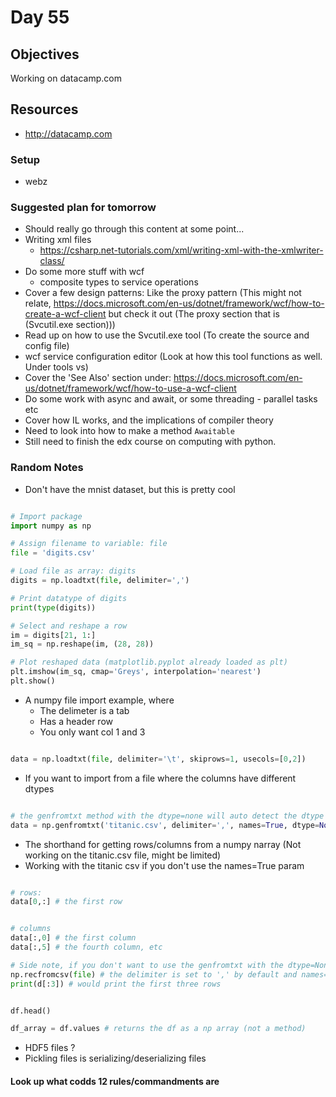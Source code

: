 # Day 55

## Objectives

Working on datacamp.com

## Resources

- <http://datacamp.com>

### Setup

- webz

### Suggested plan for tomorrow

- Should really go through this content at some point...
- Writing xml files
  - <https://csharp.net-tutorials.com/xml/writing-xml-with-the-xmlwriter-class/>
- Do some more stuff with wcf
  - composite types to service operations
- Cover a few design patterns: Like the proxy pattern (This might not relate, <https://docs.microsoft.com/en-us/dotnet/framework/wcf/how-to-create-a-wcf-client> but check it out (The proxy section that is (Svcutil.exe section)))
- Read up on how to use the Svcutil.exe tool (To create the source and config file)
- wcf service configuration editor (Look at how this tool functions as well. Under tools vs)
- Cover the 'See Also' section under: <https://docs.microsoft.com/en-us/dotnet/framework/wcf/how-to-use-a-wcf-client>
- Do some work with async and await, or some threading - parallel tasks etc
- Cover how IL works, and the implications of compiler theory
- Need to look into how to make a method `Awaitable`
- Still need to finish the edx course on computing with python.

### Random Notes

- Don't have the mnist dataset, but this is pretty cool

```Python 

# Import package
import numpy as np

# Assign filename to variable: file
file = 'digits.csv'

# Load file as array: digits
digits = np.loadtxt(file, delimiter=',')

# Print datatype of digits
print(type(digits))

# Select and reshape a row
im = digits[21, 1:]
im_sq = np.reshape(im, (28, 28))

# Plot reshaped data (matplotlib.pyplot already loaded as plt)
plt.imshow(im_sq, cmap='Greys', interpolation='nearest')
plt.show()

```

- A numpy file import example, where
  - The delimeter is a tab
  - Has a header row
  - You only want col 1 and 3

```Python

data = np.loadtxt(file, delimiter='\t', skiprows=1, usecols=[0,2])

```

- If you want to import from a file where the columns have different dtypes

```Python

# the genfromtxt method with the dtype=none will auto detect the dtype
data = np.genfromtxt('titanic.csv', delimiter=',', names=True, dtype=None)

```

- The shorthand for getting rows/columns from a numpy narray (Not working on the titanic.csv file, might be limited)
- Working with the titanic csv if you don't use the names=True param

```Python

# rows:
data[0,:] # the first row


# columns
data[:,0] # the first column
data[:,5] # the fourth column, etc

# Side note, if you don't want to use the genfromtxt with the dtype=None param, this would be the same:
np.recfromcsv(file) # the delimiter is set to ',' by default and names=True as well
print(d[:3]) # would print the first three rows

```

```Python

df.head()

df_array = df.values # returns the df as a np array (not a method)

```

- HDF5 files ?
- Pickling files is serializing/deserializing files

#### Look up what codds 12 rules/commandments are